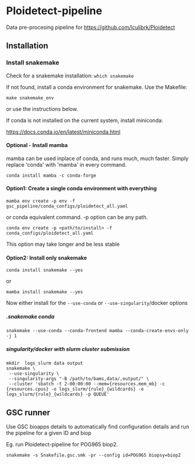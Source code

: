 # Ploidetect-pipeline

Data pre-procesing pipeline for https://github.com/lculibrk/Ploidetect

## Installation

### Install snakemake

Check for a snakemake installation: `which snakemake`

If not found, install a conda environment for snakemake.  Use the Makefile:
```
make snakemake_env
```

or use the instructions below.

If conda is not installed on the current system, install miniconda:

https://docs.conda.io/en/latest/miniconda.html

#### Optional - Install mamba

mamba can be used inplace of conda, and runs much, much faster.
Simply replace 'conda' with 'mamba' in every command.

```
conda install mamba -c conda-forge
```

#### Option1: Create a single conda environment with everything

```
mamba env create -p env -f gsc_pipeline/conda_configs/ploidetect_all.yaml
```
or conda equivalent command.  -p option can be any path.
```
conda env create -p <path/to/install> -f conda_configs/ploidetect_all.yaml
```
This option may take longer and be less stable

#### Option2: Install only snakemake

```
conda install snakemake --yes
```
or
```
mamba install snakemake --yes
```

Now either install for the `--use-conda` or `--use-singularity`/docker options

##### .snakemake conda

```
snakemake --use-conda --conda-frontend mamba --conda-create-envs-only -j 1
```

##### singularity/docker with slurm cluster submission

```
mkdir  logs_slurm data output
snakemake \
 --use-singularity \
 --singularity-args "-B /path/to/bams,data/,output/" \
 --cluster 'sbatch -t 2-00:00:00 --mem={resources.mem_mb} -c {resources.cpus} -o logs_slurm/{rule}_{wildcards} -e logs_slurm/{rule}_{wildcards} -p QUEUE'
```

## GSC runner

Use GSC bioapps details to automatically find configuration details and run the pipeline for a given ID and biop

Eg. run Ploidetect-pipeline for POG965 biop2.

```
snakemake -s Snakefile.gsc.smk -pr --config id=POG965 biopsy=biop2
```
